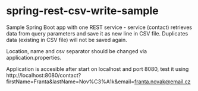 # spring-rest-csv-write-sample
Sample Spring Boot app with one REST service - service (contact) retrieves data from query parameters and save it as new line in CSV file. Duplicates data (existing in CSV file) will not be saved again.

Location, name and csv separator should be changed via application.properties.

Application is accesible after start on localhost and port 8080, test it using http://localhost:8080/contact?firstName=Franta&lastName=Nov%C3%A1k&email=franta.novak@email.cz
